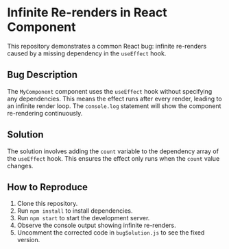 # Infinite Re-renders in React Component

This repository demonstrates a common React bug: infinite re-renders caused by a missing dependency in the `useEffect` hook.

## Bug Description
The `MyComponent` component uses the `useEffect` hook without specifying any dependencies.  This means the effect runs after every render, leading to an infinite render loop.  The `console.log` statement will show the component re-rendering continuously.

## Solution
The solution involves adding the `count` variable to the dependency array of the `useEffect` hook. This ensures the effect only runs when the `count` value changes.

## How to Reproduce
1. Clone this repository.
2. Run `npm install` to install dependencies.
3. Run `npm start` to start the development server.
4. Observe the console output showing infinite re-renders.
5. Uncomment the corrected code in `bugSolution.js` to see the fixed version.
